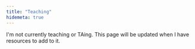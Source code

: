 ```yaml
---
title: "Teaching"
hidemeta: true
---
```


I'm not currently teaching or TAing. This page will be updated when I have resources to add to it.